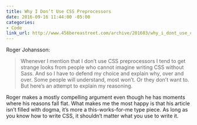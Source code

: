 ```yaml
---
title: Why I Don’t Use CSS Preprocessors
date: 2016-09-16 11:44:00 -05:00
categories:
- Code
link_url: http://www.456bereastreet.com/archive/201603/why_i_dont_use_css_preprocessors/
---
```


Roger Johansson:

> Whenever I mention that I don’t use CSS preprocessors I tend to get strange looks from people who cannot imagine writing CSS without Sass. And so I have to defend my choice and explain why, over and over. Some people will understand, most won’t. Or they don’t want to. But here’s an attempt to explain my reasoning.

Roger makes a mostly compelling argument even though he has moments where his reasons fall flat. What makes me the most happy is that his article isn’t filled with dogma, it’s more a this-works-for-me type piece. As long as you know how to write CSS, it shouldn’t matter what you use to write it.
